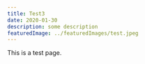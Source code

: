 ```yaml
---
title: Test3
date: 2020-01-30
description: some description
featuredImage: ../featuredImages/test.jpeg
---
```


This is a test page.
